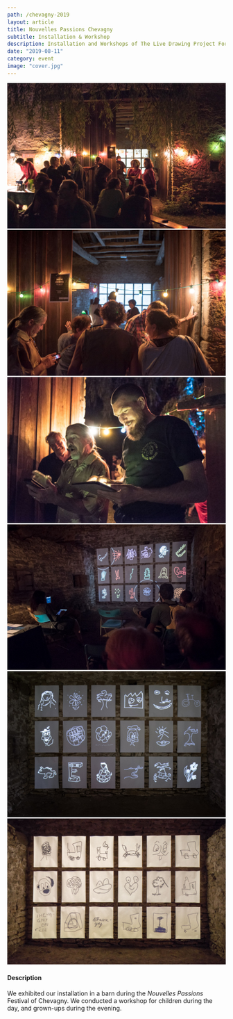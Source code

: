 ```yaml
---
path: /chevagny-2019
layout: article
title: Nouvelles Passions Chevagny
subtitle: Installation & Workshop
description: Installation and Workshops of The Live Drawing Project For Nouvelles Passions Festival 2019 in Chevagny, France
date: "2019-08-11"
category: event
image: "cover.jpg"
---
```



<photo-grid>
<img src="./b-12.jpg"/>
<img src="./b-9.jpg"/>
<img src="./b-11.jpg"/>
<img src="./b-8.jpg"/>
<img src="./b-13.jpg"/>
<img src="./b-10.jpg"/>
</photo-grid>


#### Description
We exhibited our installation in a barn during the _Nouvelles Passions_ Festival of Chevagny.
We conducted a workshop for children during the day, and grown-ups during the evening.